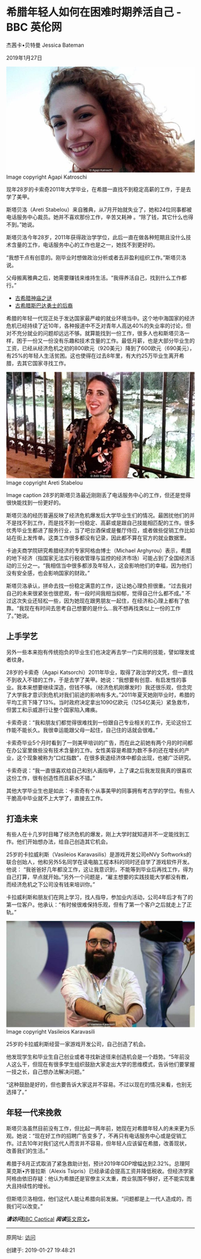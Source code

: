# 希腊年轻人如何在困难时期养活自己 - BBC 英伦网

杰茜卡•贝特曼 Jessica Bateman

2019年1月27日

 ![图20190127-1希腊人](图20190127-1希腊人.jpg)
Image copyright Agapi Katroschi 

现年28岁的卡索奇2011年大学毕业，在希腊一直找不到稳定高薪的工作，于是去学了美甲。

斯塔贝洛（Areti Stabelou）来自雅典，从7月开始就失业了，她和24位同事都被电话服务中心裁员。她并不喜欢那份工作，辛苦又耗神 。“除了钱，其它什么也得不到。”她说。

斯塔贝洛今年28岁，2011年获得政治学学位，此后一直在做各种短期且没什么技术含量的工作，电话服务中心的工作也是之一，她找不到更好的。

“我想干点有创意的。刚毕业时想做政治分析或者去非盈利组织工作。”斯塔贝洛说。

父母搬离雅典之后，她需要赚钱来维持生活。“我得养活自己，找到什么工作都行。”

- [古希腊神庙之谜](https://www.bbc.com/ukchina/simp/vert-tra-40954046)
- [古希腊斯巴达勇士的后裔](https://www.bbc.com/ukchina/simp/vert-tra-41834249)

希腊的年轻一代现正处于发达国家最严峻的就业环境当中。这个地中海国家的经济危机已经持续了近10年，各种报道中不乏对青年人高达40%的失业率的讨论，但对不充分就业的问题却远远不够。就算能找到一份工作，很多人也和斯塔贝洛一样，困于一份又一份没有乐趣和技术含量的工作。最低月薪，也是大部分毕业生的工资，已经从经济危机之初的800欧元（920美元）降到了600欧元（690美元），有25%的年轻人生活贫困。这也使得在过去8年里，有大约25万毕业生离开希腊，去其它国家寻找工作。

![图20190127-2希腊人](图20190127-2希腊人.jpg)
Image copyright Areti Stabelou 

Image caption 28岁的斯塔贝洛最近刚刚丢了电话服务中心的工作，但还是觉得很快能找到一份更好的。

斯塔贝洛的经历普遍反映了经济危机爆发后大学毕业生们的情况。最困扰他们的并不是找不到工作，而是找不到一份稳定、高薪或是跟自己技能相匹配的工作。很多优秀毕业生都进了服务行业，当了吧台酒保或是餐厅侍应，或者做些促销工作比如站在街上发传单。这类工作很多都没有记录，因此都不算在官方的就业数据里。

卡迪夫商学院研究希腊经济的专家阿格由博士（Michael Arghyrou）表示，希腊的地下经济（指国家无法实行税收管理与监控的经济市场）可能占到了全国经济活动的三分之一。“我相信当中很多都涉及年轻人，这会影响他们的幸福，因为他们没有安全感，也会影响国家的财政。”

斯塔贝洛承认，拼命去找一份稳定满意的工作，这让她心理负担很重。“过去我对自己的未来很紧张也很悲观，有一段时间我相当抑郁，觉得自己什么都不成。” 不过这次失业还轻松一些，因为她现在跟男朋友一起住，在经济和心理上都有了依靠。“我现在有时间去思考自己想要的是什么…我不想再找类似上一份的工作了。”她说。

## 上手学艺

另外一些本来抱有传统抱负的毕业生们也决定再去学一门实用的技能，譬如理发或者纹身。

28岁的卡索奇（Agapi Katsorchi）2011年毕业，取得了政治学的文凭，但一直找不到收入不错的工作，于是去学了美甲。她说：“我想要有创意、有启发性的事业。我本来想要继续深造，但钱不够。（经济危机刚爆发时）我还很乐观，但念完了大学我才意识到危机对我们前途的影响有多大。”2011年夏天她刚毕业时，希腊的平均工资下降了13%。当时政府决定拿出1090亿欧元（1254亿美元）紧急救市，但罢工和示威游行让整个国家陷入瘫痪。

卡索奇说：“我和朋友们都觉得很难找到一份跟自己专业相关的工作，无论这份工作能不能长久。我很幸运能跟父母一起住，自己住的话就会很难。”

卡索奇毕业5个月时看到了一则美甲培训的广告，而在此之前她有两个月的时间都在办公室里做些没有技术含量的工作。女性美容是希腊为数不多的还在增长的产业，这个现象被称为“口红指数”，在很多衰退经济体中都会出现，也被广泛研究。

卡索奇说：“我一直很喜欢给自己和别人画指甲，上了课之后我发现我真的很喜欢这份工作，很有创造性而且薪水不错。”

其他大学毕业生也是如此：卡索奇有个从事美甲的同事拥有考古学的学位。有些人干脆高中毕业就不上大学了，直接去工作。

## 打造未来

有些人在十几岁时目睹了经济危机的爆发，刚上大学时就知道并不一定能找到工作。他们开始想办法，给自己创造其它机会。

25岁的卡拉威利斯（Vasileios Karavasilis）是游戏开发公司eNVy Softworks的联合创始人，他和另外5名同学在读电脑工程本科的同时还自学了游戏软件开发。他说： “我爸爸好几年都没工作，这让我意识到，不能等到毕业后再找工作，得为自己打算，早点就开始。”另外一个问题是，“雇主想要的实践技能大学都没有教，而经济危机之下公司没有钱来培训你。”

卡拉威利斯和朋友们在网上学习，找人指导，参加业内活动，公司4年后才有了的第一位客户。他承认：“有时候很难保持乐观，但有了第一个客户之后就走上了正轨。”

![图20190127-3希腊人](图20190127-3希腊人.jpg)
Image copyright Vasileios Karavasili 

25岁的卡拉威利斯经营一家游戏开发公司，自己创造了机会。

他发现学生和毕业生自己创业或者寻找新途径来创造机会是一个趋势。“5年前没人这么干，但现在有很多学生组织鼓励大家走出大学的思维模式，告诉他们要掌握一技之长，自己想办法解决问题。”

“这种鼓励是好的，但也要告诉大家这并不容易。不过以现在的情况来看，也别无选择了。”

## 年轻一代来挽救

斯塔贝洛虽然目前没有工作，但比起一两年前，她现在对希腊年轻人的未来更为乐观。她说：“现在好工作的招聘广告变多了，不再只有电话服务中心或是促销工作。过去10年对我们这代人而言并不容易，但年轻人应该留在希腊，改善现状，改善我们的生活。”

希腊于8月正式取消了紧急救助计划，预计2019年GDP增幅达到2.32%。总理阿莱克斯•齐普拉斯（Alexis Tsipris）已经承诺会提高工资并降低税收。但经济学家阿格由依旧存疑：他认为希腊还是官僚主义太重，商业氛围不够好，还不能实现重大且持续性的增长。

但斯塔贝洛相信，他们这代人能让希腊向前发展。“问题都是上一代人造成的，而我们可以改变。”

**_请访问_**[BBC Captical](http://www.bbc.com/capital) **_阅读_**[英文原文](http://www.bbc.com/capital/story/20181107-what-it-takes-to-be-young-greek-and-able-to-pay-your-bills)**_。_**

------

原网址: [访问](https://www.bbc.com/ukchina/simp/vert-cap-47019397?ocid=socialflow_twitter)

创建于: 2019-01-27 19:48:21